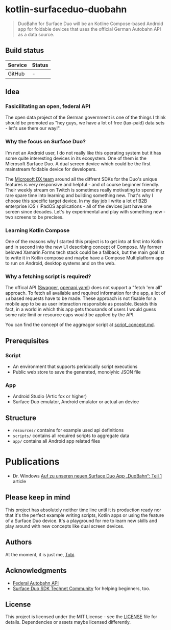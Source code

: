 # kotlin-surfaceduo-duobahn
> DuoBahn for Surface Duo will be an Kotline Compose-based Android app for foldable devices that uses the official German Autobahn API as a data source.

## Build status

|Service|Status|
|-------|------|
|GitHub| - |

## Idea

### Fasicilitating an open, federal API
The open data project of the German government is one of the things I think should be promoted as "hey guys, we have a lot of free (tax-paid) data sets - let's use them our way!".

### Why the focus on Surface Duo?
I'm not an Android user, I do not really like this operating system but it has some quite interesting devices in its ecosystem. One of them is the Microsoft Surface Duo. A dual screen device which could be the first mainstream foldable device for developers. 

The [Microsoft DX team](https://techcommunity.microsoft.com/t5/surface-duo-sdk/bd-p/SurfaceDuoSDK) around all the diffrent SDKs for the Duo's unique features is very responsive and helpful - and of course beginner friendly. Their weekly stream on Twitch is sometimes really motivating to spend my rare spare time into learning and building something new. That's why I choose this specific target device. In my day job I write a lot of B2B enterprise iOS / iPadOS applications - all of the devices just have one screen since decades. Let's by experimental and play with something new - two screens to be precises.

### Learning Kotlin Compose
One of the reasons why I started this project is to get into at first into Kotlin and in second into the new UI describing concept of Compose. My former beloved Xamarin.Forms tech stack could be a fallback, but the main goal ist to write it in Kotlin compose and maybe have a Compose Multiplatform app to run on Android, desktop systems and on the web.

### Why a fetching script is required?
The offical API ([Swagger](https://autobahn.api.bund.dev), [openapi.yaml](https://autobahn.api.bund.dev/openapi.yaml)) does not support a "fetch 'em all" approach. To fetch all available and required information for the app, a lot of `id` based requests have to be made. These approach is not fisable for a mobile app to be as user interaction responsible as possible. Besids this fact, in a world in which this app gets thousands of users I would guess some rate limit or resource caps would be applied by the API.

You can find the concept of the aggreagor script at [script_concept.md](https://github.com/tscholze/kotlin-surfaceduo-duobahn/blob/main/resources/script_concept.md).

## Prerequisites

### Script
* An environment that supports peridocally script executions
* Public web store to save the generated, monolyhic JSON file

### App
* Android Studio (Artic fox or higher)
* Surface Duo emulator, Android emulator or actual an device

## Structure
* `resources/` contains for example used api definitions
* `scripts/` contains all required scripts to aggregate data
* `app/` contains all Android app related files

# Publications

- Dr. Windows [Auf zu unseren neuen Surface Duo App „DuoBahn“: Teil 1](https://www.drwindows.de/news/auf-zu-unseren-neuen-surface-duo-app-duobahn-teil-1) article


## Please keep in mind
This project has absolutely neither time line until it is production ready nor that it's the perfect example writing scripts, Kotlin apps or using the feature of a Surface Duo device. It's a playground for me to learn new skills and play around with new concepts like dual screen devices.

## Authors

At the moment, it is just me, [Tobi]([https://tscholze.github.io).

## Acknowledgments

* [Federal Autobahn API](https://autobahn.api.bund.dev/)
* [Surface Duo SDK Technet Community](https://techcommunity.microsoft.com/t5/surface-duo-sdk/bd-p/SurfaceDuoSDK) for helping beginners, too.

## License

This project is licensed under the MIT License - see the [LICENSE](LICENSE) file for details.
Dependencies or assets maybe licensed differently.
